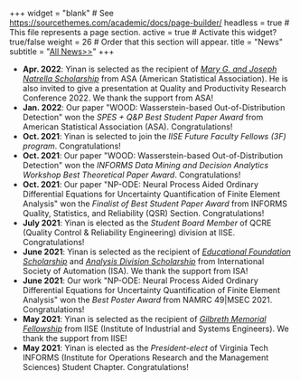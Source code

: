 +++
widget = "blank"  # See https://sourcethemes.com/academic/docs/page-builder/
headless = true  # This file represents a page section.
active = true  # Activate this widget? true/false
weight = 26  # Order that this section will appear.
title = "News"
subtitle = "[All News>>]()"
+++
* **Apr. 2022**: Yinan is selected as the recipient of [_Mary G. and Joseph Natrella Scholarship_](https://community.amstat.org/qp/scholarshipsawards/marygandjosephnatrellascholarship) from ASA (American Statistical Association). He is also invited to give a presentation at Quality and Productivity Research Conference 2022. We thank the support from ASA!
* **Jan. 2022**: Our paper "WOOD: Wasserstein-based Out-of-Distribution Detection" won the _SPES + Q&P Best Student Paper Award_ from American Statistical Association (ASA). Congratulations!
* **Oct. 2021**: Yinan is selected to join the _IISE Future Faculty Fellows (3F) program_. Congratulations!
* **Oct. 2021**: Our paper "WOOD: Wasserstein-based Out-of-Distribution Detection" won the _INFORMS Data Mining and Decision Analytics Workshop Best Theoretical Paper Award_. Congratulations!
* **Oct. 2021**: Our paper "NP-ODE: Neural Process Aided Ordinary Differential Equations for Uncertainty Quantification of Finite Element Analysis" won the _Finalist of Best Student Paper Award_ from INFORMS Quality, Statistics, and Reliability (QSR) Section. Congratulations!
* **July 2021**: Yinan is elected as the _Student Board Member_ of QCRE (Quality Control & Reliability Engineering) division at IISE. Congratulations!
* **June 2021**: Yinan is selected as the recipient of [_Educational Foundation Scholarship_](https://www.isa.org/membership/students/scholarships/isa-educational-foundation-scholarship-recipients) and [_Analysis Division Scholarship_](https://www.isa.org/membership/students/scholarships/isa-section-and-district-scholarships) from International Society of Automation (ISA). We thank the support from ISA!
* **June 2021**: Our work "NP-ODE: Neural Process Aided Ordinary Differential Equations for Uncertainty Quantification of Finite Element Analysis" won the _Best Poster Award_ from NAMRC 49|MSEC 2021. Congratulations!
* **May 2021**: Yinan is selected as the recipient of [_Gilbreth Memorial Fellowship_](https://www.isa.org/membership/students/scholarships/isa-educational-foundation-scholarship-recipients) from IISE (Institute of Industrial and Systems Engineers). We thank the support from IISE!
* **May 2021**: Yinan is elected as the _President-elect_ of Virginia Tech INFORMS (Institute for Operations Research and the Management Sciences) Student Chapter. Congratulations!

